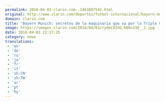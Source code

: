 ```yaml
---
permalink: 2018-04-03-clarin.com--1463887542.html
original: http://www.clarin.com/deportes/futbol-internacional/bayern-munich-secretos-maquinaria-va-triple-corona_0_ByjdAU-sz.html
domain: clarin.com
title: 'Bayern Munich: secretos de la maquinaria que va por la Triple Corona'
image: https://images.clarin.com/2018/04/03/rydmC8ZoG_600x338__1.jpg
date: 2018-04-03 22:27:15
category: news
translations: 
 - 'en'
 - 'de'
 - 'ru'
 - 'ja'
 - 'fr'
 - 'it'
 - 'zh-CN'
 - 'zh-TW'
 - 'ar'
 - 'pt'
 - 'hy'
---
```


